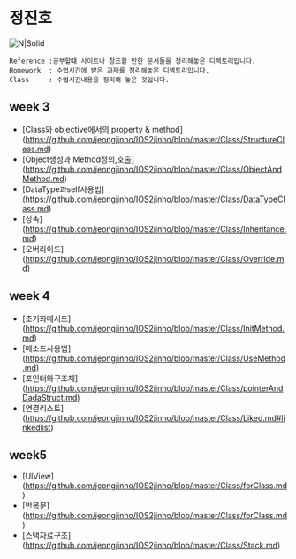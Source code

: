 # 정진호

![N|Solid](https://cldup.com/dTxpPi9lDf.thumb.png)




```
Reference :공부할떄 사이트나 참조할 만한 문서들을 정리해놓은 디렉토리입니다.
Homework  : 수업시간에 받은 과제를 정리해놓은 디렉토리입니다.
Class     : 수업시간내용을 정리해 놓은 것입니다.
```



## week 3

   - [Class와 objective에서의 property & method] (https://github.com/jeongjinho/IOS2jinho/blob/master/Class/StructureClass.md)
   - [Object생성과 Method정의,호출] (https://github.com/jeongjinho/IOS2jinho/blob/master/Class/ObjectAndMethod.md)
   - [DataType과self사용법] (https://github.com/jeongjinho/IOS2jinho/blob/master/Class/DataTypeClass.md)
   - [상속] (https://github.com/jeongjinho/IOS2jinho/blob/master/Class/Inheritance.md)
   - [오버라이드] (https://github.com/jeongjinho/IOS2jinho/blob/master/Class/Override.md)

## week 4
   
   - [초기화메서드] (https://github.com/jeongjinho/IOS2jinho/blob/master/Class/InitMethod.md)
   - [메소드사용법] (https://github.com/jeongjinho/IOS2jinho/blob/master/Class/UseMethod.md)
   - [포인터와구조체] (https://github.com/jeongjinho/IOS2jinho/blob/master/Class/pointerAndDadaStruct.md)
   - [연결리스트]   (https://github.com/jeongjinho/IOS2jinho/blob/master/Class/Liked.md#linkedlist)


## week5
   
   - [UIView]  (https://github.com/jeongjinho/IOS2jinho/blob/master/Class/forClass.md)
   - [반복문]    (https://github.com/jeongjinho/IOS2jinho/blob/master/Class/forClass.md) 
   - [스택자료구조] (https://github.com/jeongjinho/IOS2jinho/blob/master/Class/Stack.md)

